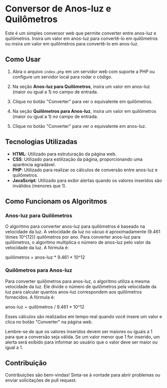 # Conversor de Anos-luz e Quilômetros

Este é um simples conversor web que permite converter entre anos-luz e quilômetros. Insira um valor em anos-luz para convertê-lo em quilômetros ou insira um valor em quilômetros para convertê-lo em anos-luz.

## Como Usar

1. Abra o arquivo `index.php` em um servidor web com suporte a PHP ou configure um servidor local para rodar o código.

2. Na seção **Anos-luz para Quilômetros**, insira um valor em anos-luz (maior ou igual a 1) no campo de entrada.

3. Clique no botão "Converter" para ver o equivalente em quilômetros.

4. Na seção **Quilômetros para Anos-luz**, insira um valor em quilômetros (maior ou igual a 1) no campo de entrada.

5. Clique no botão "Converter" para ver o equivalente em anos-luz.

## Tecnologias Utilizadas

- **HTML**: Utilizado para estruturação da página web.
- **CSS**: Utilizado para estilização da página, proporcionando uma aparência agradável.
- **PHP**: Utilizado para realizar os cálculos de conversão entre anos-luz e quilômetros.
- **JavaScript**: Utilizado para exibir alertas quando os valores inseridos são inválidos (menores que 1).

## Como Funcionam os Algoritmos

### Anos-luz para Quilômetros

O algoritmo para converter anos-luz para quilômetros é baseado na velocidade da luz. A velocidade da luz no vácuo é aproximadamente \(9.461 \times 10^{12}\) quilômetros por ano. Para converter anos-luz para quilômetros, o algoritmo multiplica o número de anos-luz pelo valor da velocidade da luz. A fórmula é:

quilômetros = anos-luz * 9.461 * 10^12 

### Quilômetros para Anos-luz

Para converter quilômetros para anos-luz, o algoritmo utiliza a mesma velocidade da luz. Ele divide o número de quilômetros pela velocidade da luz para calcular quantos anos-luz correspondem aos quilômetros fornecidos. A fórmula é:

anos-luz = quilômetros / 9.461 * 10^12

Esses cálculos são realizados em tempo real quando você insere um valor e clica no botão "Converter" na página web.

Lembre-se de que os valores inseridos devem ser maiores ou iguais a 1 para que a conversão seja válida. Se um valor menor que 1 for inserido, um alerta será exibido para informar ao usuário que o valor deve ser maior ou igual a 1.


## Contribuição

Contribuições são bem-vindas! Sinta-se à vontade para abrir problemas ou enviar solicitações de pull request.
